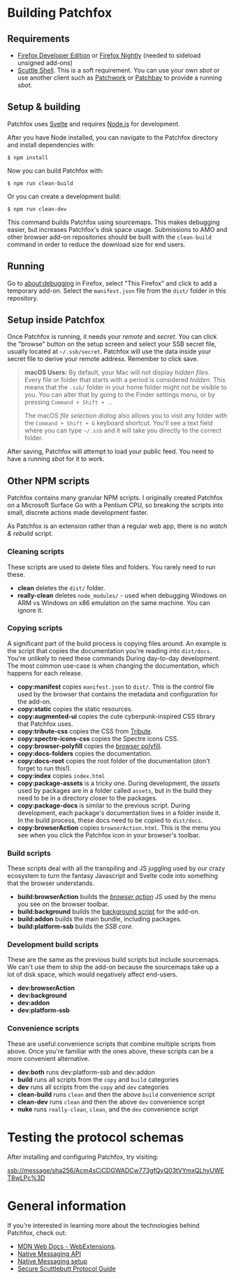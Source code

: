 # Building Patchfox

## Requirements

* [Firefox Developer Edition](https://www.mozilla.org/en-US/firefox/developer/) or [Firefox Nightly](https://www.mozilla.org/en-US/firefox/nightly/) (needed to sideload unsigned add-ons)
* [Scuttle Shell](https://github.com/ssbc/scuttle-shell). This is a soft requirement. You can use your own _sbot_ or use another client such as [Patchwork](http://github.com/ssbc/patchwork) or [Patchbay](http://github.com/ssbc/patchbay) to provide a running _sbot_.

## Setup & building

Patchfox uses [Svelte](https://svelte.dev/) and requires [Node.js](https://nodejs.org) for development.

After you have Node installed, you can navigate to the Patchfox directory and install dependencies with:

```
$ npm install
```

Now you can build Patchfox with:

```
$ npm run clean-build
```

Or you can create a development build:

```
$ npm run clean-dev
```

This command builds Patchfox using sourcemaps. This makes debugging easier, but increases Patchfox's disk space usage. Submissions to AMO and other browser add-on repositories should be built with the `clean-build` command in order to reduce the download size for end users.

## Running

Go to [about:debugging](about:debugging) in Firefox, select "This Firefox" and click to add a temporary add-on. Select the `manifest.json` file from the `dist/` folder in this repository.

## Setup inside Patchfox

Once Patchfox is running, it needs your _remote_ and _secret_. You can click the "browse" button on the setup screen and select your SSB secret file, usually located at `~/.ssb/secret`. Patchfox will use the data inside your secret file to derive your remote address. Remember to click save. 

> **macOS Users:** By default, your Mac will not display _hidden files_. Every file or folder that starts with a period is considered _hidden_. This means that the `.ssb/` folder in your home folder might not be visible to you. You can alter that by going to the Finder settings menu, or by pressing `Command + Shift + .`. 
>
> The macOS _file selection dialog_ also allows you to visit any folder with the `Command + Shift + G` keyboard shortcut. You'll see a text field where you can type `~/.ssb` and it will take you directly to the correct folder.

After saving, Patchfox will attempt to load your public feed. You need to have a running _sbot_ for it to work.

## Other NPM scripts

Patchfox contains many granular NPM scripts. I originally created Patchfox on a Microsoft Surface Go with a Pentium CPU, so breaking the scripts into small, discrete actions made development faster.

As Patchfox is an extension rather than a regular web app, there is no _watch & rebuild_ script.

### Cleaning scripts
These scripts are used to delete files and folders. You rarely need to run these.

* **clean** deletes the `dist/` folder.
* **really-clean** deletes `node_modules/` - used when debugging Windows on ARM vs Windows on x86 emulation on the same machine. You can ignore it.

### Copying scripts
A significant part of the build process is copying files around. An example is the script that copies the documentation you're reading into `dist/docs`. You're unlikely to need these commands During day-to-day development. The most common use-case is when changing the documentation, which happens for each release.

* **copy:manifest** copies `manifest.json` to `dist/`. This is the control file used by the browser that contains the metadata and configuration for the add-on.
* **copy:static** copies the static resources.
* **copy:augmented-ui** copies the cute cyberpunk-inspired CSS library that Patchfox uses.
* **copy:tribute-css** copies the CSS from [Tribute](https://www.npmjs.com/package/tributejs).
* **copy:spectre-icons-css** copies the Spectre icons CSS.
* **copy:browser-polyfill** copies the [browser polyfill](https://github.com/mozilla/webextension-polyfill).
* **copy:docs-folders** copies the documentation.
* **copy:docs-root** copies the root folder of the documentation (don't forget to run this!).
* **copy:index** copies `index.html`
* **copy:package-assets** is a tricky one. During development, the _assets_ used by packages are in a folder called `assets`, but in the build they need to be in a directory closer to the packages.
* **copy:package-docs** is similar to the previous script. During development, each package's documentation lives in a folder inside it. In the build process, these docs need to be copied to `dist/docs`.
* **copy:browserAction** copies `browserAction.html`. This is the menu you see when you click the Patchfox icon in your browser's toolbar.

### Build scripts
These scripts deal with all the transpiling and JS juggling used by our crazy ecosystem to turn the fantasy Javascript and Svelte code into something that the browser understands.

* **build:browserAction** builds the [_browser action_](https://developer.mozilla.org/en-US/docs/Mozilla/Add-ons/WebExtensions/manifest.json/browser_action) JS used by the menu you see on the browser toolbar.
* **build:background** builds the [background script](https://developer.mozilla.org/en-US/docs/Mozilla/Add-ons/WebExtensions/manifest.json/background) for the add-on.
* **build:addon** builds the main bundle, including packages.
* **build:platform-ssb** builds the _SSB core_.

### Development build scripts
These are the same as the previous build scripts but include sourcemaps. We can't use them to ship the add-on because the sourcemaps take up a lot of disk space, which would negatively affect end-users.

* **dev:browserAction**
* **dev:background**
* **dev:addon**
* **dev:platform-ssb**

### Convenience scripts
These are useful convenience scripts that combine multiple scripts from above. Once you're familiar with the ones above, these scripts can be a more convenient alternative.

* **dev:both** runs dev:platform-ssb and dev:addon
* **build** runs all scripts from the `copy` and `build` categories
* **dev** runs all scripts from the `copy` and `dev` categories
* **clean-build** runs `clean` and then the above `build` convenience script
* **clean-dev** runs `clean` and then the above `dev` convenience script
* **nuke** runs `really-clean`, `clean`, and the `dev` convenience script

# Testing the protocol schemas

After installing and configuring Patchfox, try visiting:

[ssb://message/sha256/Acm4sCjCDGWADCw773gfQyQ03tVYmxQLhyUWET8wLPc%3D](ssb://message/sha256/Acm4sCjCDGWADCw773gfQyQ03tVYmxQLhyUWET8wLPc%3D)

# General information

If you're interested in learning more about the technologies behind Patchfox, check out:

* [MDN Web Docs - WebExtensions](https://developer.mozilla.org/en-US/Add-ons/WebExtensions/).
* [Native Messaging API](https://developer.mozilla.org/en-US/Add-ons/WebExtensions/Native_messaging)
* [Native Messaging setup](https://developer.mozilla.org/en-US/Add-ons/WebExtensions/Native_messaging#Setup)
* [Secure Scuttlebutt Protocol Guide](https://ssbc.github.io/scuttlebutt-protocol-guide/)

